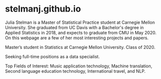 # stelmanj.github.io

Julia Stelman is a Master of Statistical Practice student at Carnegie Mellon University. She graduated from UC Davis with a Bachelor's degree in Applied Statistics in 2018, and expects to graduate from CMU in May 2020. On this webpage are a few of her most interesting projects and papers.

Master’s student in Statistics at Carnegie Mellon University. Class of 2020. 

Seeking full-time positions as a data specialist.

Top Fields of Interest: Music application technology, Machine translation, Second language education technology, International travel, and NLP.